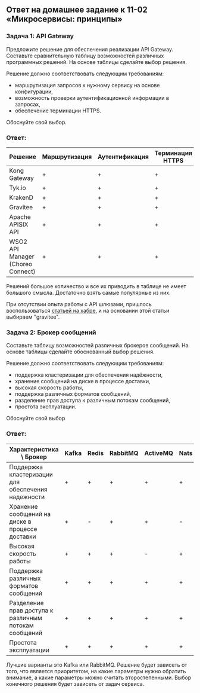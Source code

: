 ## Ответ на домашнее задание к 11-02 «Микросервисы: принципы»  

### Задача 1: API Gateway

Предложите решение для обеспечения реализации API Gateway. Составьте сравнительную таблицу возможностей различных программных решений. На основе таблицы сделайте выбор решения.

Решение должно соответствовать следующим требованиям:

* маршрутизация запросов к нужному сервису на основе конфигурации,
* возможность проверки аутентификационной информации в запросах,
* обеспечение терминации HTTPS.

Обоснуйте свой выбор.

### Ответ:

| Решение             | Маршрутизация | Аутентификация | Терминация HTTPS |                                              
|---------------------|---------------|----------------|------------------|
| Kong Gateway        | +             | +              | +                |
| Tyk.io              | +             | +              | +                |
| KrakenD             | +             | +              | +                |
| Gravitee            | + | + | + |                                                               
| Apache APISIX API   | + | +| +|
| WSO2 API Manager (Choreo Connect) | + | + | + |

Решений большое количество и все их приводить в таблице не имеет большого смысла. Достаточно взять самые популярные из них.

При отсутствии опыта работы с API шлюзами, пришлось воспользоваться [статьей на хабре](https://habr.com/ru/articles/665558/), и на основании этой статьи выбираем "gravitee".


### Задача 2: Брокер сообщений

Составьте таблицу возможностей различных брокеров сообщений. На основе таблицы сделайте обоснованный выбор решения.

Решение должно соответствовать следующим требованиям:

* поддержка кластеризации для обеспечения надёжности,
* хранение сообщений на диске в процессе доставки,
* высокая скорость работы,
* поддержка различных форматов сообщений,
* разделение прав доступа к различным потокам сообщений,
* простота эксплуатации.

Обоснуйте свой выбор

### Ответ:

| Характеристика \ Брокер                               | Kafka | Redis | RabbitMQ | ActiveMQ | Nats |
|-------------------------------------------------------|-------|-------|----------|----------|------|
| Поддержка кластеризации для обеспечения надежности    | +     | +     | +        | +        | +    |
| Хранение сообщений на диске в процессе доставки       | +     | -     | +        | +        | -    |
| Высокая скорость работы                               | +     | +     | +        | -        | +    |
| Поддержка различных форматов сообщений                | +     | +     | +        | +        | +    |
| Разделение прав доступа к различным потокам сообщений | +     | +     | +        | +        | +    |
| Простота эксплуатации                                 | +     | +     | +        | +        | +    |

Лучшие варианты это Kafka или RabbitMQ. Решение будет зависеть от того, что является приоритетом, на какие параметры нужно обратить внимание, 
а какие параметры можно считать второстепенными. Выбор конечного решения будет зависеть от задач сервиса.


